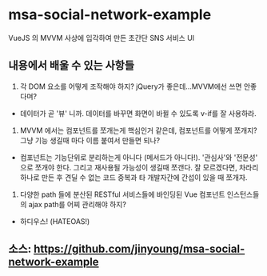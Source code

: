 # msa-social-network-example


VueJS 의 MVVM 사상에 입각하여 만든 초간단 SNS 서비스 UI


## 내용에서 배울 수 있는 사항들

1. 각 DOM 요소를 어떻게 조작해야 하지? jQuery가 좋은데...MVVM에선 쓰면 안좋다며? 
- 데이터가 곧 '뷰' 니까. 데이터를 바꾸면 화면이 바뀔 수 있도록 v-if를 잘 사용하라.

1. MVVM 에서는 컴포넌트를 쪼개는게 핵심인거 같은데, 컴포넌트를 어떻게 쪼개지? 그냥 기능 생길때 마다 이름 붙여서 만들면 되나?
- 컴포넌트는 기능단위로 분리하는게 아니다 (메서드가 아니다!). '관심사'와 '전문성' 으로 쪼개야 한다. 그리고 재사용될 가능성이 생길때 쪼갠다. 잘 모르겠다면, 차라리 하나로 만든 후 견딜 수 없는 코드 중복과 타 개발자간에 간섭이 있을 때 쪼개자.

1. 다양한 path 들에 분산된 RESTful 서비스들에 바인딩된 Vue 컴포넌트 인스턴스들의 ajax path를 어찌 관리해야 하지?
- 하디우스! (HATEOAS!)


## 소스:  https://github.com/jinyoung/msa-social-network-example
